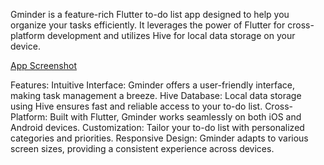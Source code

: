 Gminder is a feature-rich Flutter to-do list app designed to help you organize your tasks efficiently. It leverages the power of Flutter for cross-platform development and utilizes Hive for local data storage on your device.

[App Screenshot](Screenshots/Gminder.jpeg)

Features:
Intuitive Interface: Gminder offers a user-friendly interface, making task management a breeze.
Hive Database: Local data storage using Hive ensures fast and reliable access to your to-do list.
Cross-Platform: Built with Flutter, Gminder works seamlessly on both iOS and Android devices.
Customization: Tailor your to-do list with personalized categories and priorities.
Responsive Design: Gminder adapts to various screen sizes, providing a consistent experience across devices.
